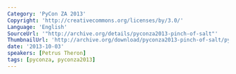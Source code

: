 ```yaml
---
Category: 'PyCon ZA 2013'
Copyright: 'http://creativecommons.org/licenses/by/3.0/'
Language: 'English'
SourceUrl: '"http://archive.org/details/pyconza2013-pinch-of-salt"'
ThumbnailUrl: 'http://archive.org/download/pyconza2013-pinch-of-salt/pyconza2013-pinch-of-salt.thumbs/pyconza2013-pinch-of-salt_001050.jpg'
date: '2013-10-03'
speakers: [Petrus Theron]
tags: [pyconza, pyconza2013]
---
```


